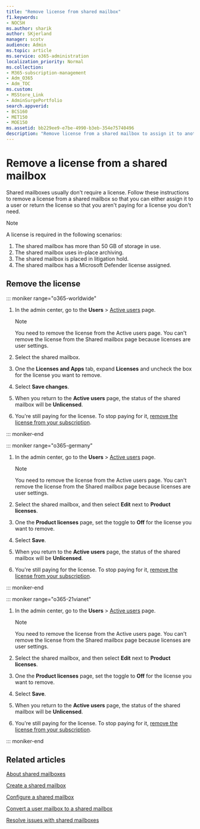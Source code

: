 ```yaml
---
title: "Remove license from shared mailbox"
f1.keywords:
- NOCSH
ms.author: sharik
author: SKjerland
manager: scotv
audience: Admin
ms.topic: article
ms.service: o365-administration
localization_priority: Normal
ms.collection: 
- M365-subscription-management 
- Adm_O365
- Adm_TOC
ms.custom:
- MSStore_Link
- AdminSurgePortfolio
search.appverid:
- BCS160
- MET150
- MOE150
ms.assetid: bb229ee9-e7be-4990-b3eb-354e75740496
description: "Remove license from a shared mailbox to assign it to another user. "
---
```


# Remove a license from a shared mailbox

Shared mailboxes usually don't require a license. Follow these instructions to remove a license from a shared mailbox so that you can either assign it to a user or return the license so that you aren't paying for a license you don't need.

> [!NOTE]
> A license is required in the following scenarios:
> 1. The shared mailbox has more than 50 GB of storage in use.
> 2. The shared mailbox uses in-place archiving.
> 3. The shared mailbox is placed in litigation hold.
> 4. The shared mailbox has a Microsoft Defender license assigned.

  
## Remove the license

::: moniker range="o365-worldwide"

1. In the admin center, go to the **Users** \> <a href="https://go.microsoft.com/fwlink/p/?linkid=834822" target="_blank">Active users</a> page.

   > [!NOTE]
   > You need to remove the license from the Active users page. You can't remove the license from the Shared mailbox page because licenses are user settings. 
  
2. Select the shared mailbox.

3. One the **Licenses and Apps** tab, expand **Licenses** and uncheck the box for the license you want to remove.

4. Select **Save changes**.

5. When you return to the **Active users** page, the status of the shared mailbox will be **Unlicensed**.

6. You're still paying for the license. To stop paying for it, [remove the license from your subscription](../../commerce/licenses/buy-licenses.md).

::: moniker-end

::: moniker range="o365-germany"

 1. In the admin center, go to the **Users** \> <a href="https://go.microsoft.com/fwlink/p/?linkid=847686" target="_blank">Active users</a> page.

    > [!NOTE]
    > You need to remove the license from the Active users page. You can't remove the license from the Shared mailbox page because licenses are user settings.

2. Select the shared mailbox, and then select **Edit** next to **Product licenses**.

3. One the **Product licenses** page, set the toggle to **Off** for the license you want to remove.

4. Select **Save**.

5. When you return to the **Active users** page, the status of the shared mailbox will be **Unlicensed**.

6. You're still paying for the license. To stop paying for it, [remove the license from your subscription](../../commerce/licenses/buy-licenses.md).

::: moniker-end

::: moniker range="o365-21vianet"

 1. In the admin center, go to the **Users** \> <a href="https://go.microsoft.com/fwlink/p/?linkid=850628" target="_blank">Active users</a> page.

    > [!NOTE]
    > You need to remove the license from the Active users page. You can't remove the license from the Shared mailbox page because licenses are user settings.

2. Select the shared mailbox, and then select **Edit** next to **Product licenses**.

3. One the **Product licenses** page, set the toggle to **Off** for the license you want to remove.

4. Select **Save**.

5. When you return to the **Active users** page, the status of the shared mailbox will be **Unlicensed**.

6. You're still paying for the license. To stop paying for it, [remove the license from your subscription](../../commerce/licenses/buy-licenses.md).

::: moniker-end 

 

## Related articles

[About shared mailboxes](about-shared-mailboxes.md)

[Create a shared mailbox](create-a-shared-mailbox.md)

[Configure a shared mailbox](configure-a-shared-mailbox.md)

[Convert a user mailbox to a shared mailbox](convert-user-mailbox-to-shared-mailbox.md)

[Resolve issues with shared mailboxes](resolve-issues-with-shared-mailboxes.md)